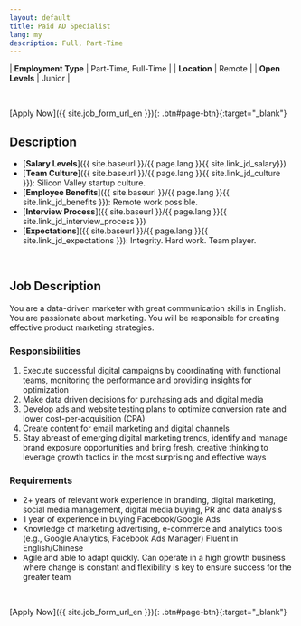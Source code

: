 ```yaml
---
layout: default
title: Paid AD Specialist
lang: my
description: Full, Part-Time
---
```




| **Employment Type** | Part-Time, Full-Time |
| **Location** | Remote |
| **Open Levels** | Junior |

<br>

[Apply Now]({{ site.job_form_url_en }}){: .btn#page-btn}{:target="_blank"}

## Description
- [**Salary Levels**]({{ site.baseurl }}/{{ page.lang }}{{ site.link_jd_salary}})
- [**Team Culture**]({{ site.baseurl }}/{{ page.lang }}{{ site.link_jd_culture }}): Silicon Valley startup culture.
- [**Employee Benefits**]({{ site.baseurl }}/{{ page.lang }}{{ site.link_jd_benefits }}): Remote work possible.
- [**Interview Process**]({{ site.baseurl }}/{{ page.lang }}{{ site.link_jd_interview_process }})
- [**Expectations**]({{ site.baseurl }}/{{ page.lang }}{{ site.link_jd_expectations }}): Integrity. Hard work. Team player.

<br>

## Job Description

You are a data-driven marketer with great communication skills in English. You are passionate about marketing. You will be responsible for creating effective product marketing strategies.

### Responsibilities

1. Execute successful digital campaigns by coordinating with functional teams, monitoring the performance and providing insights for optimization
2. Make data driven decisions for purchasing ads and digital media
3. Develop ads and website testing plans to optimize conversion rate and lower cost-per-acquisition (CPA)
4. Create content for email marketing and digital channels
5. Stay abreast of emerging digital marketing trends, identify and manage brand exposure opportunities and bring fresh, creative thinking to leverage growth tactics in the most surprising and effective ways

### Requirements

- 2+ years of relevant work experience in branding, digital marketing, social media management, digital media buying, PR and data analysis
- 1 year of experience in buying Facebook/Google Ads
- Knowledge of marketing advertising, e-commerce and analytics tools (e.g., Google Analytics, Facebook Ads Manager)
Fluent in English/Chinese
- Agile and able to adapt quickly. Can operate in a high growth business where change is constant and flexibility is key to ensure success for the greater team

<br>

[Apply Now]({{ site.job_form_url_en }}){: .btn#page-btn}{:target="_blank"}

<br>